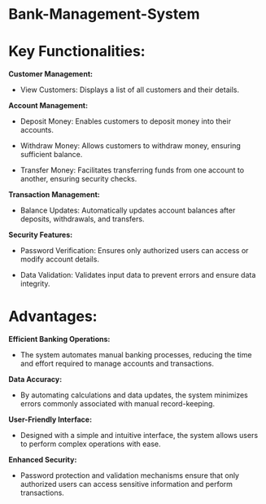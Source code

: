 # Bank-Management-System

# Key Functionalities:

**Customer Management:**

* View Customers: Displays a list of all customers and their details.

**Account Management:**

* Deposit Money: Enables customers to deposit money into their accounts.

* Withdraw Money: Allows customers to withdraw money, ensuring sufficient balance.

* Transfer Money: Facilitates transferring funds from one account to another, ensuring security checks.
  
**Transaction Management:**

* Balance Updates: Automatically updates account balances after deposits, withdrawals, and transfers.

**Security Features:**

* Password Verification: Ensures only authorized users can access or modify account details.

* Data Validation: Validates input data to prevent errors and ensure data integrity.

# Advantages:

**Efficient Banking Operations:**

* The system automates manual banking processes, reducing the time and effort required to manage accounts and transactions.
  
**Data Accuracy:**

* By automating calculations and data updates, the system minimizes errors commonly associated with manual record-keeping.
  
**User-Friendly Interface:**

* Designed with a simple and intuitive interface, the system allows users to perform complex operations with ease.
  
**Enhanced Security:**

* Password protection and validation mechanisms ensure that only authorized users can access sensitive information and perform transactions.
